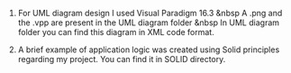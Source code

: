 1) For UML diagram design I used Visual Paradigm 16.3 &nbsp
   A .png and the .vpp are present in the UML diagram folder &nbsp
   In UML diagram folder you can find this diagram in XML code format. 

2) A brief example of application logic was created using Solid principles regarding my project. You can find it in SOLID directory.